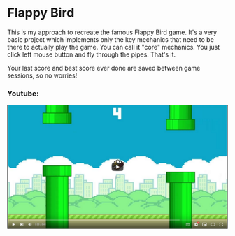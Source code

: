 # Flappy Bird

This is my approach to recreate the famous Flappy Bird game.
It's a very basic project which implements only the key mechanics
that need to be there to actually play the game. You can call
it "core" mechanics. You just click left mouse button and fly
through the pipes. That's it.

Your last score and best score ever done are saved between
game sessions, so no worries!

### Youtube:

[![Video](Screenshots/youTube.png)](https://www.youtube.com/watch?v=xuSEaxbVmYc)

